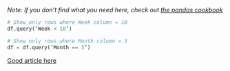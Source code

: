 *Note: If you don’t find what you need here, check out [the pandas cookbook](https://pandas.pydata.org/pandas-docs/stable/user_guide/cookbook.html)*

```python   
# Show only rows where Week column = 10
df.query(‘Week < 10’)

# Show only rows where Month column = 3
df = df.query(‘Month == 3’)

``` 

[Good article here](https://link.medium.com/VuluDgR156)
